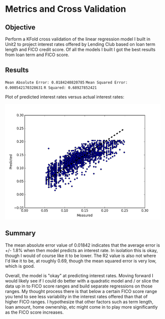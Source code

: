 # Metrics and Cross Validation #

## Objective ##

Perform a KFold cross validation of the linear regression model I built in Unit2 to project interest rates offered by Lending Club based on loan term length and FICO credit score. Of all the models I built I got the best results from loan term and FICO score.

## Results ##

`Mean Absolute Error: 0.0184240820785`
`Mean Squared Error: 0.000542170328631`
`R Squared: 0.68927852421`

Plot of predicted interest rates versus actual interest rates:

<img src="https://github.com/yorktronic/data_science/blob/master/thinkful/Unit4/cross_val_plot.png">

## Summary ##

The mean absolute error value of 0.01842 indicates that the average error is +/- 1.8% when then model predicts an interest rate. In isolation this is okay, though I would of course like it to be lower. The R2 value is also not where I'd like it to be, at roughly 0.69, though the mean squared error is very low, which is good. 

Overall, the model is "okay" at predicting interest rates. Moving forward I would likely see if I could do better with a quadratic model and / or slice the data up in to FICO score ranges and build separate regressions on those ranges. My thought process there is that below a certain FICO score range you tend to see less variability in the interest rates offered than that of higher FICO ranges. I hypothesize that other factors such as term length, loan amount, home ownership, etc might come in to play more significantly as the FICO score increases. 